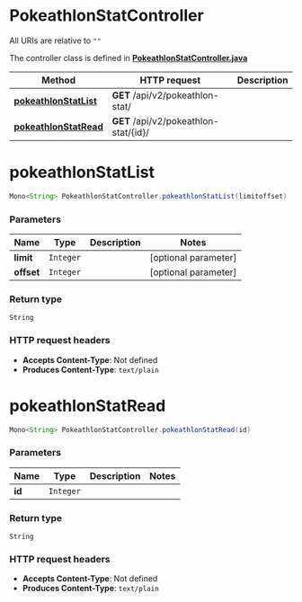 # PokeathlonStatController

All URIs are relative to `""`

The controller class is defined in **[PokeathlonStatController.java](../../src/main/java/org/openapitools/controller/PokeathlonStatController.java)**

Method | HTTP request | Description
------------- | ------------- | -------------
[**pokeathlonStatList**](#pokeathlonStatList) | **GET** /api/v2/pokeathlon-stat/ | 
[**pokeathlonStatRead**](#pokeathlonStatRead) | **GET** /api/v2/pokeathlon-stat/{id}/ | 

<a id="pokeathlonStatList"></a>
# **pokeathlonStatList**
```java
Mono<String> PokeathlonStatController.pokeathlonStatList(limitoffset)
```



### Parameters
Name | Type | Description  | Notes
------------- | ------------- | ------------- | -------------
**limit** | `Integer` |  | [optional parameter]
**offset** | `Integer` |  | [optional parameter]

### Return type
`String`


### HTTP request headers
 - **Accepts Content-Type**: Not defined
 - **Produces Content-Type**: `text/plain`

<a id="pokeathlonStatRead"></a>
# **pokeathlonStatRead**
```java
Mono<String> PokeathlonStatController.pokeathlonStatRead(id)
```



### Parameters
Name | Type | Description  | Notes
------------- | ------------- | ------------- | -------------
**id** | `Integer` |  |

### Return type
`String`


### HTTP request headers
 - **Accepts Content-Type**: Not defined
 - **Produces Content-Type**: `text/plain`

